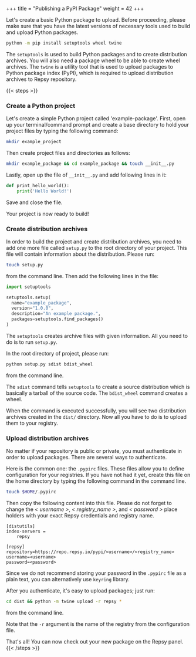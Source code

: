 +++
title = "Publishing a PyPI Package"
weight = 42
+++

Let's create a basic Python package to upload. Before proceeding, please make sure that you have the latest versions of necessary tools used to build and upload Python packages.

````bash
python -m pip install setuptools wheel twine
````

The `setuptools` is used to build Python packages and to create distribution archives. You will also need a package wheel to be able to create wheel archives. The `twine` is a utility tool
that is used to upload packages to Python package index (PyPI), which is required to upload distribution archives to Repsy repository.

{{< steps >}}
### Create a Python project

Let's create a simple Python project called 'example-package'. First, open up your terminal/command prompt and create a base directory to hold your project files by typing the following command:

````bash
mkdir example_project
````

Then create project files and directories as follows:

````bash
mkdir example_package && cd example_package && touch __init__.py
````

Lastly, open up the file of  `__init__.py` and add following lines in it:

````python
def print_hello_world():
    print('Hello World!')
````

Save and close the file.

Your project is now ready to build!

### Create distribution archives

In order to build the project and create distribution archives, you need to add one more file called `setup.py` to the root directory of your project. This file will contain information about the distribution. Please run:

```bash
touch setup.py
```

from the command line. Then add the following lines in the file:

```python
import setuptools

setuptools.setup(
  name="example_package",
  version="1.0.0",
  description="An example package.",
  packages=setuptools.find_packages()
)
```

The `setuptools` creates archive files with given information. All you need to do is to run `setup.py`. 

In the root directory of project, please run:

```bash
python setup.py sdist bdist_wheel
```

from the command line. 

The `sdist` command tells `setuptools` to create a source distribution which is basically a tarball of the source code. The `bdist_wheel` command creates a wheel. 

When the command is executed successfully, you will see two distribution archives created in the `dist/` directory. Now all you have to do is to upload them to your registry.

### Upload distribution archives

No matter if your repository is public or private, you must authenticate in order to upload packages. There are several ways to authenticate.

Here is the common one: the `.pypirc` files. These files allow you to define configuration for your registries. If you have not had it yet, create this file on the home directory by typing the following command in the command line.

```bash
touch $HOME/.pypirc
```

Then copy the following content into this file. Please do not forget to change the *< username >*, *< registry_name >*, and *< password >* place holders with your exact Repsy credentials and registry name.

```text
[distutils]
index-servers =
    repsy

[repsy]
repository=https://repo.repsy.io/pypi/<username>/<registry_name>
username=<username>
password=<password>
```

Since we do not recommend storing your password in the `.pypirc` file as a plain text, you can alternatively use `keyring` library.

After you authenticate, it's easy to upload packages; just run:

```bash
cd dist && python -m twine upload -r repsy *
```

from the command line.

Note that the `-r` argument is the name of the registry from the configuration file. 

That's all! You can now check out your new package on the Repsy panel.
{{< /steps >}}
